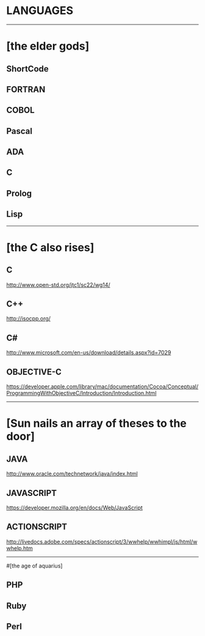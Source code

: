 LANGUAGES
=========

---

# [the elder gods]

## ShortCode
## FORTRAN
## COBOL
## Pascal
## ADA
## C
## Prolog
## Lisp

---

# [the C also rises]

## C

http://www.open-std.org/jtc1/sc22/wg14/



## C++

http://isocpp.org/



## C#

http://www.microsoft.com/en-us/download/details.aspx?id=7029



## OBJECTIVE-C

https://developer.apple.com/library/mac/documentation/Cocoa/Conceptual/ProgrammingWithObjectiveC/Introduction/Introduction.html


---

# [Sun nails an array of theses to the door]

## JAVA

http://www.oracle.com/technetwork/java/index.html


## JAVASCRIPT

https://developer.mozilla.org/en/docs/Web/JavaScript


## ACTIONSCRIPT

http://livedocs.adobe.com/specs/actionscript/3/wwhelp/wwhimpl/js/html/wwhelp.htm


--- 

#[the age of aquarius]

## PHP

## Ruby

## Perl
